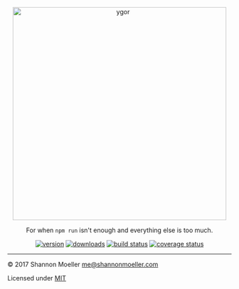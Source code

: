 <p align="center">
	<a href="https://github.com/shannonmoeller/ygor#readme"><img src="https://cdn.rawgit.com/shannonmoeller/ygor/4de4a22/media/logo.svg" alt="ygor" width="480" /></a>
</p>

<p align="center">
	For when <code>npm run</code> isn't enough and everything else is too much.
</p>

<p align="center">
	<a href="http://npm.im/ygor"><img src="https://img.shields.io/npm/v/ygor.svg?style=flat-square" alt="version" /></a>
	<a href="http://npm.im/ygor"><img src="http://img.shields.io/npm/dm/ygor.svg?style=flat-square" alt="downloads" /></a>
	<a href="https://travis-ci.org/shannonmoeller/ygor"><img src="http://img.shields.io/travis/shannonmoeller/ygor.svg?style=flat-square" alt="build status" /></a>
	<a href="https://coveralls.io/r/shannonmoeller/ygor"><img src="http://img.shields.io/coveralls/shannonmoeller/ygor/master.svg?style=flat-square" alt="coverage status" /></a>
</p>

----

© 2017 Shannon Moeller <me@shannonmoeller.com>

Licensed under [MIT](http://shannonmoeller.com/mit.txt)
